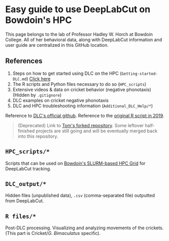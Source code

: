 # Easy guide to use DeepLabCut on Bowdoin's HPC

This page belongs to the lab of Professor Hadley W. Horch at Bowdoin College. All of her behavioral data, along with DeepLabCut information and user guide are centralized in this GitHub location. 

## References
1. Steps on how to get started using DLC on the HPC (`Getting-started-DLC.md`) [Click here](guides/Getting-started-DLC.md)
2. The R scripts and Python files necessary to do so (`HPC_scripts`)
3. Extensive videos & data on cricket behavior (negative phonotaxis) (Hidden by `.gitignore`)
4. DLC examples on cricket negative phonotaxis
5. DLC and HPC troubleshooting information (`Additional_DLC_Help/*`)

Reference to [DLC's official github](https://github.com/DeepLabCut/DeepLabCut/tree/master/deeplabcut).
Reference to the [original R script in 2019](https://github.com/mhukill/Crickets-Methods). 

> (Deprecated) Link to [Tom's forked repository](https://github.com/tom21100227/DLC-guide-for-Bowdoin-College). Some leftover half-finished projects are still going and will be eventually merged back into this repository. 

## `HPC_scripts/*`
Scripts that can be used on [Bowdoin's SLURM-based HPC Grid](https://www.bowdoin.edu/it/resources/high-performance-computing.html) for DeepLabCut tracking. 

## `DLC_output/*`
Hidden files (unpublished data), `.csv` (comma-separated file) outputted from DeepLabCut. 

## `R files/*`
Post-DLC processing. Visualizing and analyzing movements of the crickets. (This part is Cricket/*G. Bimaculatus* specific). 

